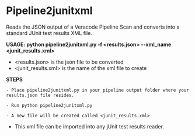 # Pipeline2junitxml
Reads the JSON output of a Veracode Pipeline Scan and converts into a standard JUnit test results XML file.

<b>USAGE:  python pipeline2junitxml.py -f <results.json> --xml_name <junit_results.xml></b>
		
- <results.json> is the json file to be converted
- <junit_results.xml> is the name of the xml file to create


<b>STEPS</b>
	
	- Place pipeline2junitxml.py in your pipeline output folder where your results.json file resides.
	
	- Run python pipeline2junitxml.py

	- A new file will be created called <junit_results.xml>

- This xml file can be imported into any jUnit test results reader.
